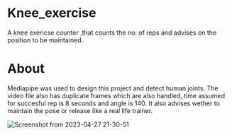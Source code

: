 # Knee_exercise
A knee exericse counter ,that counts the no: of reps and advises on the position to be maintained.

# About
Mediapipe was used to design this project and detect human joints.
The video file also has duplicate frames which are also handled, time assumed for succesful rep is 8 seconds and angle is 140.
It also advises wether to maintain the pose or release like a real life trainer.

![Screenshot from 2023-04-27 21-30-51](https://user-images.githubusercontent.com/93082071/234919908-797bfd0f-1832-4a4f-af08-91d94f56a6af.png)
